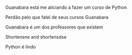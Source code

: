Guanabara está me aliciando a fazer um curso de Python

Perdão pelo que falei de seus cursos Guanabara

Guanabara é um dos professores que existem

Shortensne and shortensdse

Python é lindo